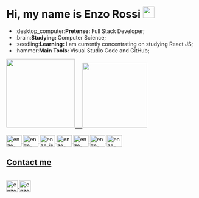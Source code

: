 # Hi, my name is Enzo Rossi <img src="https://user-images.githubusercontent.com/39513876/112366216-8cfe7400-8cfe-11eb-8116-7d3dbae20e97.gif" width="30" width="30" />
  
<div>
  <ul >
    <li>:desktop_computer:<b>Pretense: </b>Full Stack Developer;</li>
    <li>:brain:<b>Studying: </b>Computer Science;</li>
    <li>:seedling:<b>Learning: </b>I am currently concentrating on studying React JS;</li>
    <li>:hammer:<b>Main Tools: </b>Visual Studio Code and GitHub;</li>
  </ul>
  
 </div>
 <div>
  <a href="https://github.com/rossienzo">
  <img height="180em" src="https://github-readme-stats.vercel.app/api?username=rossienzo&show_icons=true&theme=tokyonight" />
  &nbsp;&nbsp;&nbsp;
  <img height="170em" src="https://github-readme-stats.vercel.app/api/top-langs/?username=rossienzo&layout=compact&theme=tokyonight" />
 </div>
  
 <div style="display: inline_block"><br />
   <img align="center" alt="enzo-html" height="30" width="40" src='https://cdn.jsdelivr.net/gh/devicons/devicon/icons/html5/html5-original.svg' />
   <img align="center" alt="enzo-css" height="30" width="40" src='https://cdn.jsdelivr.net/gh/devicons/devicon/icons/css3/css3-original.svg' />
   <img align="center" alt="enzo-js" height="30" width="40" src='https://cdn.jsdelivr.net/gh/devicons/devicon/icons/javascript/javascript-plain.svg' />
   <img align="center" alt="enzo-jquery" height="30" width="40" src='https://cdn.jsdelivr.net/gh/devicons/devicon/icons/jquery/jquery-original.svg' />
   <img align="center" alt="enzo-php" height="30" width="40" src='https://cdn.jsdelivr.net/gh/devicons/devicon/icons/php/php-plain.svg' />
   <img align="center" alt="enzo-mysql" height="30" width="40" src='https://cdn.jsdelivr.net/gh/devicons/devicon/icons/mysql/mysql-original.svg' />
   <img align="center" alt="enzo-react" height="30" width="40" src='https://cdn.jsdelivr.net/gh/devicons/devicon/icons/react/react-original.svg' />
 </div>

 ## Contact me
 <div style="display: inline_block"><br />
   <a href="mailto:enzorossi97@hotmail.com" target="_blank">
     <img align="center" alt="enzo-contact-outlook" height="30" src='https://img.shields.io/badge/Microsoft_Outlook-0078D4?style=for-the-badge&logo=microsoft-outlook&logoColor=white' />
   </a>
   <a href="https://mail.google.com/mail/u/0/#inbox?compose=jrjtWvPDxSQxKBqZkDFDLtkQZQrHTnzdNSJNKWkDcwnScpmnvlfLLnwMTRvBbmXjNrSqBLzp" target="_blank">
     <img align="center" alt="enzo-contact-gmail" height="30" src='https://img.shields.io/badge/Gmail-D14836?style=for-the-badge&logo=gmail&logoColor=white' />
   </a>
   
  
 </div>
